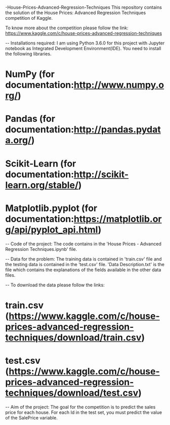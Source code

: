 -House-Prices-Advanced-Regression-Techniques
This repository contains the solution of the House Prices: Advanced Regression Techniques competition of Kaggle.

To know more about the competition please follow the link: https://www.kaggle.com/c/house-prices-advanced-regression-techniques

-- Installations required: I am using Python 3.6.0 for this project with Jupyter notebook as Integrated Development Environment(IDE). You need to install the following libraries.

# NumPy (for documentation:http://www.numpy.org/)
# Pandas (for documentation:http://pandas.pydata.org/)
# Scikit-Learn (for documentation:http://scikit-learn.org/stable/)
# Matplotlib.pyplot (for documentation:https://matplotlib.org/api/pyplot_api.html)
-- Code of the project: The code contains in the 'House Prices - Advanced Regression Techniques.ipynb' file.

-- Data for the problem: The training data is contained in 'train.csv' file and the testing data is contained in the 'test.csv' file. 'Data Description.txt' is the file which contains the explanations of the fields available in the other data files.

-- To download the data please follow the links:

# train.csv (https://www.kaggle.com/c/house-prices-advanced-regression-techniques/download/train.csv)
# test.csv (https://www.kaggle.com/c/house-prices-advanced-regression-techniques/download/test.csv)

-- Aim of the project: The goal for the competition is to predict the sales price for each house. For each Id in the test set, you must predict the value of the SalePrice variable.
